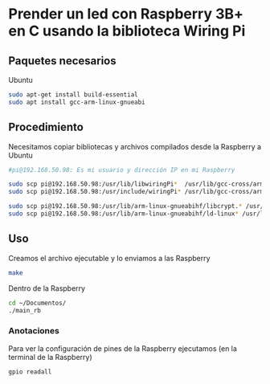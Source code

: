 # Prender un led con Raspberry 3B+ en C usando la biblioteca Wiring Pi

## Paquetes necesarios 
Ubuntu
```bash
sudo apt-get install build-essential
sudo apt install gcc-arm-linux-gnueabi
```

## Procedimiento
Necesitamos copiar bibliotecas y archivos compilados desde la Raspberry a Ubuntu
```bash
#pi@192.168.50.98: Es mi usuario y dirección IP en mi Raspberry

sudo scp pi@192.168.50.98:/usr/lib/libwiringPi*  /usr/lib/gcc-cross/arm-linux-gnueabi/9/
sudo scp pi@192.168.50.98:/usr/include/wiringPi* /usr/lib/gcc-cross/arm-linux-gnueabi/9/include/

sudo scp pi@192.168.50.98:/usr/lib/arm-linux-gnueabihf/libcrypt.* /usr/lib/arm-linux-gnueabi
sudo scp pi@192.168.50.98:/usr/lib/arm-linux-gnueabihf/ld-linux* /usr/lib/arm-linux-gnueabi
```

## Uso
Creamos el archivo ejecutable y lo enviamos a las Raspberry
```bash
make 
```

Dentro de la Raspberry
```bash
cd ~/Documentos/ 
./main_rb
```

### Anotaciones
Para ver la configuración de pines de la Raspberry ejecutamos (en la terminal de la Raspberry)
```bash
gpio readall
```

